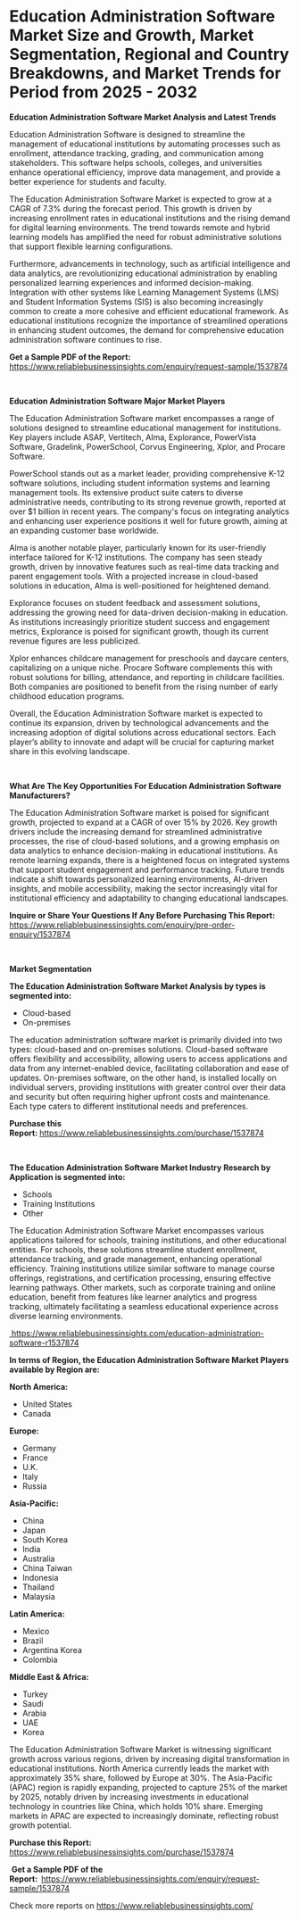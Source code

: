 <p><h1>Education Administration Software Market Size and Growth, Market Segmentation, Regional and Country Breakdowns, and Market Trends for Period from 2025 -  2032</h1></p><p><strong>Education Administration Software Market Analysis and Latest Trends</strong></p>
<p><p>Education Administration Software is designed to streamline the management of educational institutions by automating processes such as enrollment, attendance tracking, grading, and communication among stakeholders. This software helps schools, colleges, and universities enhance operational efficiency, improve data management, and provide a better experience for students and faculty.</p><p>The Education Administration Software Market is expected to grow at a CAGR of 7.3% during the forecast period. This growth is driven by increasing enrollment rates in educational institutions and the rising demand for digital learning environments. The trend towards remote and hybrid learning models has amplified the need for robust administrative solutions that support flexible learning configurations. </p><p>Furthermore, advancements in technology, such as artificial intelligence and data analytics, are revolutionizing educational administration by enabling personalized learning experiences and informed decision-making. Integration with other systems like Learning Management Systems (LMS) and Student Information Systems (SIS) is also becoming increasingly common to create a more cohesive and efficient educational framework. As educational institutions recognize the importance of streamlined operations in enhancing student outcomes, the demand for comprehensive education administration software continues to rise.</p></p>
<p><strong>Get a Sample PDF of the Report:&nbsp;</strong> <a href="https://www.reliablebusinessinsights.com/enquiry/request-sample/1537874?utm_campaign=3133&utm_medium=2&utm_source=Github&utm_content=ia&utm_term=10032025&utm_id=education-administration-software">https://www.reliablebusinessinsights.com/enquiry/request-sample/1537874</a></p>
<p>&nbsp;</p>
<p><strong>Education Administration Software Major Market Players</strong></p>
<p><p>The Education Administration Software market encompasses a range of solutions designed to streamline educational management for institutions. Key players include ASAP, Vertitech, Alma, Explorance, PowerVista Software, Gradelink, PowerSchool, Corvus Engineering, Xplor, and Procare Software. </p><p>PowerSchool stands out as a market leader, providing comprehensive K-12 software solutions, including student information systems and learning management tools. Its extensive product suite caters to diverse administrative needs, contributing to its strong revenue growth, reported at over $1 billion in recent years. The company's focus on integrating analytics and enhancing user experience positions it well for future growth, aiming at an expanding customer base worldwide.</p><p>Alma is another notable player, particularly known for its user-friendly interface tailored for K-12 institutions. The company has seen steady growth, driven by innovative features such as real-time data tracking and parent engagement tools. With a projected increase in cloud-based solutions in education, Alma is well-positioned for heightened demand.</p><p>Explorance focuses on student feedback and assessment solutions, addressing the growing need for data-driven decision-making in education. As institutions increasingly prioritize student success and engagement metrics, Explorance is poised for significant growth, though its current revenue figures are less publicized.</p><p>Xplor enhances childcare management for preschools and daycare centers, capitalizing on a unique niche. Procare Software complements this with robust solutions for billing, attendance, and reporting in childcare facilities. Both companies are positioned to benefit from the rising number of early childhood education programs.</p><p>Overall, the Education Administration Software market is expected to continue its expansion, driven by technological advancements and the increasing adoption of digital solutions across educational sectors. Each player’s ability to innovate and adapt will be crucial for capturing market share in this evolving landscape.</p></p>
<p>&nbsp;</p>
<p><strong>What Are The Key Opportunities For Education Administration Software Manufacturers?</strong></p>
<p><p>The Education Administration Software market is poised for significant growth, projected to expand at a CAGR of over 15% by 2026. Key growth drivers include the increasing demand for streamlined administrative processes, the rise of cloud-based solutions, and a growing emphasis on data analytics to enhance decision-making in educational institutions. As remote learning expands, there is a heightened focus on integrated systems that support student engagement and performance tracking. Future trends indicate a shift towards personalized learning environments, AI-driven insights, and mobile accessibility, making the sector increasingly vital for institutional efficiency and adaptability to changing educational landscapes.</p></p>
<p><strong>Inquire or Share Your Questions If Any Before Purchasing This Report:</strong> <a href="https://www.reliablebusinessinsights.com/enquiry/pre-order-enquiry/1537874?utm_campaign=3133&utm_medium=2&utm_source=Github&utm_content=ia&utm_term=10032025&utm_id=education-administration-software">https://www.reliablebusinessinsights.com/enquiry/pre-order-enquiry/1537874</a></p>
<p>&nbsp;</p>
<p><strong>Market Segmentation</strong></p>
<p><strong>The Education Administration Software Market Analysis by types is segmented into:</strong></p>
<p><ul><li>Cloud-based</li><li>On-premises</li></ul></p>
<p><p>The education administration software market is primarily divided into two types: cloud-based and on-premises solutions. Cloud-based software offers flexibility and accessibility, allowing users to access applications and data from any internet-enabled device, facilitating collaboration and ease of updates. On-premises software, on the other hand, is installed locally on individual servers, providing institutions with greater control over their data and security but often requiring higher upfront costs and maintenance. Each type caters to different institutional needs and preferences.</p></p>
<p><strong>Purchase this Report:&nbsp;</strong><a href="https://www.reliablebusinessinsights.com/purchase/1537874?utm_campaign=3133&utm_medium=2&utm_source=Github&utm_content=ia&utm_term=10032025&utm_id=education-administration-software">https://www.reliablebusinessinsights.com/purchase/1537874</a></p>
<p>&nbsp;</p>
<p><strong>The Education Administration Software Market Industry Research by Application is segmented into:</strong></p>
<p><ul><li>Schools</li><li>Training Institutions</li><li>Other</li></ul></p>
<p><p>The Education Administration Software Market encompasses various applications tailored for schools, training institutions, and other educational entities. For schools, these solutions streamline student enrollment, attendance tracking, and grade management, enhancing operational efficiency. Training institutions utilize similar software to manage course offerings, registrations, and certification processing, ensuring effective learning pathways. Other markets, such as corporate training and online education, benefit from features like learner analytics and progress tracking, ultimately facilitating a seamless educational experience across diverse learning environments.</p></p>
<p><a href="https://www.reliablebusinessinsights.com/education-administration-software-r1537874?utm_campaign=3133&utm_medium=2&utm_source=Github&utm_content=ia&utm_term=10032025&utm_id=education-administration-software">&nbsp;https://www.reliablebusinessinsights.com/education-administration-software-r1537874</a></p>
<p><strong>In terms of Region, the Education Administration Software Market Players available by Region are:</strong></p>
<p>
    <p> <strong> North America: </strong>
        <ul>
            <li>United States</li>
            <li>Canada</li>
        </ul>
        </p> 
    <p> <strong> Europe: </strong>
        <ul>
            <li>Germany</li>
            <li>France</li>
            <li>U.K.</li>
            <li>Italy</li>
            <li>Russia</li>
        </ul>
        </p> 
    <p> <strong> Asia-Pacific: </strong>
        <ul>
            <li>China</li>
            <li>Japan</li>
            <li>South Korea</li>
            <li>India</li>
            <li>Australia</li>
            <li>China Taiwan</li>
            <li>Indonesia</li>
            <li>Thailand</li>
            <li>Malaysia</li>
        </ul>
        </p> 
    <p> <strong> Latin America: </strong>
        <ul>
            <li>Mexico</li>
            <li>Brazil</li>
            <li>Argentina Korea</li>
            <li>Colombia</li>
        </ul>
        </p> 
    <p> <strong> Middle East & Africa: </strong>
        <ul>
            <li>Turkey</li>
            <li>Saudi</li>
            <li>Arabia</li>
            <li>UAE</li>
            <li>Korea</li>
        </ul>
    </p>
    </p>
<p><p>The Education Administration Software Market is witnessing significant growth across various regions, driven by increasing digital transformation in educational institutions. North America currently leads the market with approximately 35% share, followed by Europe at 30%. The Asia-Pacific (APAC) region is rapidly expanding, projected to capture 25% of the market by 2025, notably driven by increasing investments in educational technology in countries like China, which holds 10% share. Emerging markets in APAC are expected to increasingly dominate, reflecting robust growth potential.</p></p>
<p><strong>Purchase this Report: </strong><a href="https://www.reliablebusinessinsights.com/purchase/1537874?utm_campaign=3133&utm_medium=2&utm_source=Github&utm_content=ia&utm_term=10032025&utm_id=education-administration-software">https://www.reliablebusinessinsights.com/purchase/1537874</a></p>
<p>&nbsp;<strong>Get a Sample PDF of the Report:&nbsp;&nbsp;</strong><a href="https://www.reliablebusinessinsights.com/enquiry/request-sample/1537874?utm_campaign=3133&utm_medium=2&utm_source=Github&utm_content=ia&utm_term=10032025&utm_id=education-administration-software">https://www.reliablebusinessinsights.com/enquiry/request-sample/1537874</a></p>
<p><strong></strong></p>
<p>Check more reports on <a href="https://www.reliablebusinessinsights.com/?utm_campaign=3133&utm_medium=2&utm_source=Github&utm_content=ia&utm_term=10032025&utm_id=education-administration-software">https://www.reliablebusinessinsights.com/</a></p>